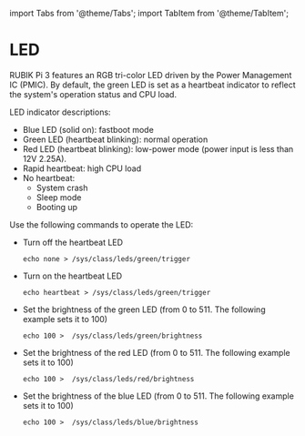 import Tabs from '@theme/Tabs';
import TabItem from '@theme/TabItem';

# LED

RUBIK Pi 3 features an RGB tri-color LED driven by the Power Management IC (PMIC). By default, the green LED is set as a heartbeat indicator to reflect the system's operation status and CPU load. 

LED indicator descriptions:
- Blue LED (solid on): fastboot mode
- Green LED (heartbeat blinking): normal operation
- Red LED (heartbeat blinking): low-power mode (power input is less than 12V 2.25A).
- Rapid heartbeat: high CPU load
- No heartbeat:
  - System crash
  - Sleep mode
  - Booting up

Use the following commands to operate the LED:

* Turn off the heartbeat LED

  ```shell
  echo none > /sys/class/leds/green/trigger
  ```

* Turn on the heartbeat LED

  ```shell
  echo heartbeat > /sys/class/leds/green/trigger
  ```

* Set the brightness of the green LED (from 0 to 511. The following example sets it to 100)

  ```shell
  echo 100 >  /sys/class/leds/green/brightness
  ```

* Set the brightness of the red LED (from 0 to 511. The following example sets it to 100)

  ```shell
  echo 100 >  /sys/class/leds/red/brightness
  ```

* Set the brightness of the blue LED (from 0 to 511. The following example sets it to 100)

  ```shell
  echo 100 >  /sys/class/leds/blue/brightness
  ```
